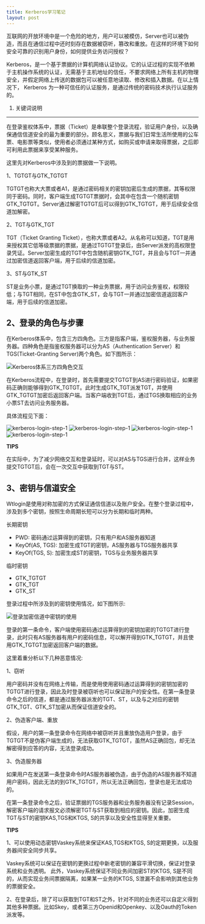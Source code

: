 ```yaml
---
title: Kerberos学习笔记
layout: post
---
```



互联网的开放环境中是一个危险的地方，用户可以被模仿，Server也可以被伪造，而且在通信过程中还时刻存在数据被窃听，篡改和重放。在这样的环境下如何安全可靠的识别用户身份，如何提供业务访问授权？

Kerberos，是一个基于票据的计算机网络认证协议。它的认证过程的实现不依赖于主机操作系统的认证，无需基于主机地址的信任，不要求网络上所有主机的物理安全，并假定网络上传送的数据包可以被任意地读取、修改和插入数据。在以上情况下， Kerberos 为一种可信任的认证服务，是通过传统的密码技术执行认证服务的。


1. 关键词说明
------------

在登录鉴权体系中，票据（Ticket）是串联整个登录流程，验证用户身份，以及确保通信信道安全的最为重要的部分。顾名思义，票据与我们日常生活所使用的公车票、电影票等类似，使用者必须通过某种方式，如购买或申请来取得票据，之后即可利用此票据来享受某种服务。

这里先对Kerberos中涉及到的票据做一下说明。

1、TGTGT与GTK_TGTGT

TGTGT也称大大票或者A1，是通过密码相关的密钥加密后生成的票据，其等权限同于密码。同时，客户端生成TGTGT票据时，会其中在包含一个随机密钥GTK_TGTGT。Server通过解密TGTGT后可以得到GTK_TGTGT，用于后续安全信道加解密。

2、TGT与GTK_TGT

TGT（Ticket Granting Ticket），也称大票或者A2。从名称可以知道，TGT是用来授权其它低等级票据的票据，是通过TGTGT登录后，由Server派发的高权限登录凭证。Server加密生成的TGT中包含随机密钥GTK_TGT，并且会与TGT一并通过加密信道返回客户端，用于后续的信道加密。

3、ST与GTK_ST

ST是业务小票，是通过TGT换取的一种业务票据，用于访问业务鉴权，权限较低；与TGT相同，在ST中包含GTK_ST，会与TGT一并通过加密信道返回客户端，用于后续的信道加密。


2、登录的角色与步骤
-----------------

在Kerberos体系中，包含三方四角色。三方是指客户端，鉴权服务器，与业务服务器。四种角色是指鉴权服务器可以分为AS（Authentication Server）和TGS(Ticket-Granting Server)两个角色。如下图所示：

![Kerberos体系三方四角色交互](/media/images/kerberos-login.jpg)

在Kerberos流程中，在登录时，首先需要提交TGTGT到AS进行密码验证，如果密码正确则能够得到GTK_TGTGT。此时生成GTK_TGT派发TGT，并使用GTK_TGTGT加密后返回客户端。当客户端收到TGT后，通过TGS换取相应的业务小票ST去访问业务服务器。

具体流程见下面：

![kerberos-login-step-1](/media/images/kerberos-login-step-1.jpg)
![kerberos-login-step-1](/media/images/kerberos-login-step-2.jpg)
![kerberos-login-step-1](/media/images/kerberos-login-step-3.jpg)
![kerberos-login-step-1](/media/images/kerberos-login-step-4.jpg)


**TIPS** 

在实际中，为了减少网络交互和登录延时，可以对AS与TGS进行合并，这样业务提交TGTGT后，会在一次交互中获取到TGT与ST。


3、密钥与信道安全
---------------

Wtlogin是使用对称加密的方式保证通信信道以及账户安全。在整个登录过程中，涉及到多个密钥，按照生命周期长短可以分为长期和临时两种。

长期密钥

* PWD: 密码通过运算得到的密钥，只有用户和AS服务器知道
* KeyOf(AS, TGS): 加密生成TGT的密钥，AS服务器与TGS服务器共享
* KeyOf(TGS, S): 加密生成ST的密钥，TGS与业务服务器共享

临时密钥

* GTK_TGTGT
* GTK_TGT
* GTK_ST

登录过程中所涉及到的密钥使用情况，如下图所示:

![登录加密信道中密钥的使用](/media/images/kerberos-keys.jpg)

登录的第一条命令，客户端使用密码通过运算得到的密钥加密的TGTGT进行登录，此时只有AS服务器有用户的密码信息，可以解开得到GTK_TGTGT，并且使用GTK_TGTGT加密返回客户端的数据。

这里着重分析以下几种恶意情况:

1、窃听

用户密码并没有在网络上传输，而是使用使用密码通过运算得到的密钥加密的TGTGT进行登录，因此及时登录被窃听也可以保证账户的安全性。在第一条登录命令之后的信道，都是通过服务器派发的TGT、ST，以及与之对应的密钥GTK_TGT、GTK_ST加密从而保证信道安全的。

2、伪造客户端、重放

假设，用户的第一条登录命令在网络中被窃听并且重放伪造用户登录，由于TGTGT不是伪客户端生成的，无法获取GTK_TGTGT，虽然AS正确回包，却无法解密得到应答的内容，无法登录成功。

3、伪造服务器

如果用户在发送第一条登录命令时AS服务器被伪造，由于伪造的AS服务器不知道用户密码，因此无法的到GTK_TGTGT，所以无法正确回包，登录也是无法成功的。

在第一条登录命令之后，验证票据的TGS服务器和业务服务器没有记录Session，解密客户端的请求报文必须解密TGT与ST获取到相应的密钥。因此，加密生成TGT与ST的密钥KAS,TGS和KTGS, S的共享以及安全性显得至关重要。


**TIPS**

1、可以使用动态密钥Vaskey系统来保证KAS,TGS和KTGS, S的定期更换，以及服务器间安全同步共享。

Vaskey系统可以保证在密钥的更换过程中新老密钥的兼容平滑切换，保证对登录系统和业务透明。
此外，Vaskey系统保证不同业务间加密ST的KTGS, S是不同的，从而实现业务间票据隔离，如果某一业务的KTGS, S泄漏不会影响到其他业务的票据安全。

2、在登录后，除了可以获取到TGT和ST之外，针对不同的业务还可以自定义得到其他多种票据。比如Skey，或者第三方Openid和Openkey、以及Oauth的Token派发等。
